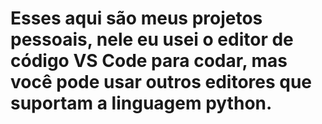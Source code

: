 # Esses aqui são meus projetos pessoais, nele eu usei o editor de código VS Code para codar, mas você pode usar outros editores que suportam a linguagem python.
